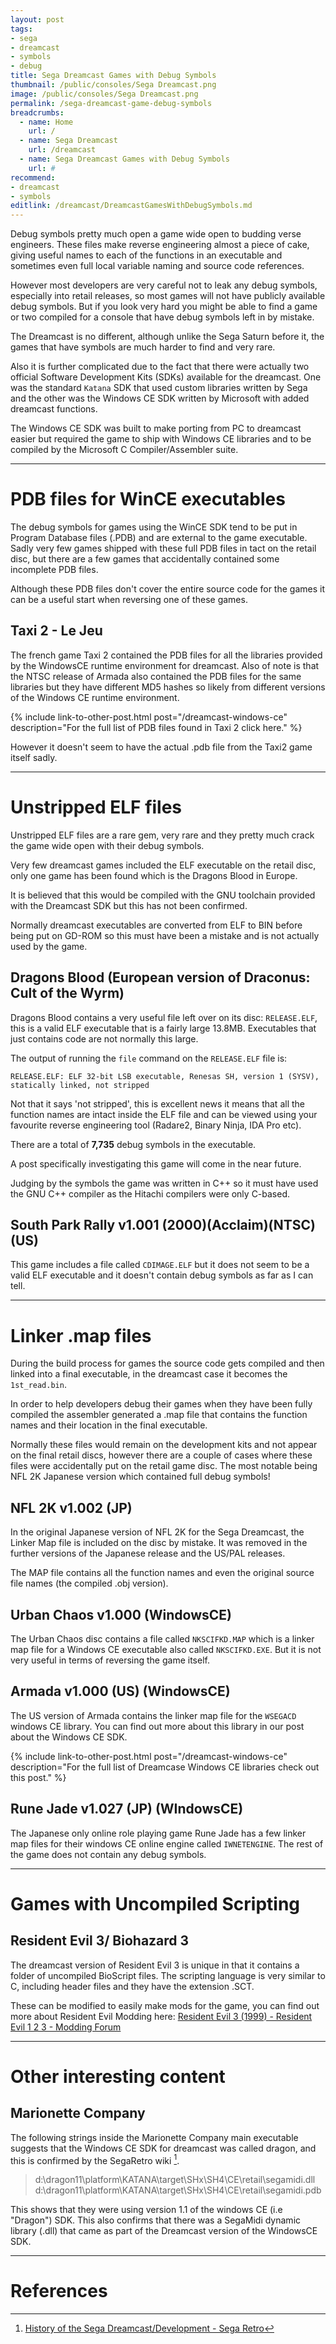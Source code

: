 ```yaml
---
layout: post
tags: 
- sega
- dreamcast
- symbols
- debug
title: Sega Dreamcast Games with Debug Symbols
thumbnail: /public/consoles/Sega Dreamcast.png
image: /public/consoles/Sega Dreamcast.png
permalink: /sega-dreamcast-game-debug-symbols
breadcrumbs:
  - name: Home
    url: /
  - name: Sega Dreamcast
    url: /dreamcast
  - name: Sega Dreamcast Games with Debug Symbols
    url: #
recommend:
- dreamcast
- symbols
editlink: /dreamcast/DreamcastGamesWithDebugSymbols.md
---
```


Debug symbols pretty much open a game wide open to budding verse engineers. These files make reverse engineering almost a piece of cake, giving useful names to each of the functions in an executable and sometimes even full local variable naming and source code references.

However most developers are very careful not to leak any debug symbols, especially into retail releases, so most games will not have publicly available debug symbols. But if you look very hard you might be able to find a game or two compiled for a console that have debug symbols left in by mistake.

The Dreamcast is no different, although unlike the Sega Saturn before it, the games that have symbols are much harder to find and very rare. 

Also it is further complicated due to the fact that there were actually two official Software Development Kits (SDKs) available for the dreamcast. One was the standard `Katana` SDK that  used custom libraries written by Sega and the other was the Windows CE SDK written by Microsoft with added dreamcast functions.

The Windows CE SDK was built to make porting from PC to dreamcast easier but required the game to ship with Windows CE libraries and to be compiled by the Microsoft C Compiler/Assembler suite.

---
# PDB files for WinCE executables
The debug symbols for games using the WinCE SDK tend to be put in Program Database files (.PDB) and are external to the game executable. Sadly very few games shipped with these full PDB files in tact on the retail disc, but there are a few games that accidentally contained some incomplete PDB files.

Although these PDB files don't cover the entire source code for the games it can be a useful start when reversing one of these games.

## Taxi 2 - Le Jeu
The french game Taxi 2 contained the PDB files for all the libraries provided by the WindowsCE runtime environment for dreamcast. Also of note is that the NTSC release of Armada also contained the PDB files for the same libraries but they have different MD5 hashes so likely from different versions of the Windows CE runtime environment.

{% include link-to-other-post.html post="/dreamcast-windows-ce" description="For the full list of PDB files found in Taxi 2 click here." %}

However it doesn't seem to have the actual .pdb file from the Taxi2 game itself sadly.

---

# Unstripped ELF files
Unstripped ELF files are a rare gem, very rare and they pretty much crack the game wide open with their debug symbols.

Very few dreamcast games included the ELF executable on the retail disc, only one game has been found which is the Dragons Blood in Europe.

It is believed that this would be compiled with the GNU toolchain provided with the Dreamcast SDK but this has not been confirmed.

Normally dreamcast executables are converted from ELF to BIN before being put on GD-ROM so this must have been a mistake and is not actually used by the game.

## Dragons Blood (European version of Draconus: Cult of the Wyrm)
Dragons Blood contains a very useful file left over on its disc: `RELEASE.ELF`, this is a valid ELF executable that is a fairly large 13.8MB. Executables that just contains code are not normally this large.

The output of running the `file` command on the `RELEASE.ELF` file is:
```
RELEASE.ELF: ELF 32-bit LSB executable, Renesas SH, version 1 (SYSV), statically linked, not stripped
```
Not that it says 'not stripped', this is excellent news it means that all the function names are intact inside the ELF file and can be viewed using your favourite reverse engineering tool (Radare2, Binary Ninja, IDA Pro etc).

There are a total of **7,735** debug symbols in the executable. 

A post specifically investigating this game will come in the near future.

Judging by the symbols the game was written in C++ so it must have used the GNU C++ compiler as the Hitachi compilers were only C-based.

## South Park Rally v1.001 (2000)(Acclaim)(NTSC)(US)
This game includes a file called `CDIMAGE.ELF` but it does not seem to be a valid ELF executable and it doesn't contain debug symbols as far as I can tell.

---

# Linker .map files
During the build process for games the source code gets compiled and then linked into a final executable, in the dreamcast case it becomes the `1st_read.bin`.

In order to help developers debug their games when they have been fully compiled the assembler generated a .map file that contains the function names and their location in the final executable.

Normally these files would remain on the development kits and not appear on the final retail discs, however there are a couple of cases where these files were accidentally put on the retail game disc. The most notable being NFL 2K Japanese version which contained full debug symbols!

## NFL 2K v1.002 (JP)
In the original Japanese version of NFL 2K for the Sega Dreamcast, the Linker Map file is included on the disc by mistake. It was removed in the further versions of the Japanese release and the US/PAL releases.

The MAP file contains all the function names and even the original source file names (the compiled .obj version).

## Urban Chaos v1.000 (WindowsCE)
The Urban Chaos disc contains a file called `NKSCIFKD.MAP` which is a linker map file for a Windows CE executable also called `NKSCIFKD.EXE`. But it is not very useful in terms of reversing the game itself.

## Armada v1.000 (US) (WindowsCE)
The US version of Armada contains the linker map file for the `WSEGACD` windows CE library. You can find out more about this library in our post about  the Windows CE SDK.

{% include link-to-other-post.html post="/dreamcast-windows-ce" description="For the full list of Dreamcase Windows CE libraries check out this post." %}

## Rune Jade v1.027 (JP) (WIndowsCE)
The Japanese only online role playing game Rune Jade has a few linker map files for their windows CE online engine called `IWNETENGINE`. The rest of the game does not contain any debug symbols.


---
# Games with Uncompiled Scripting

## Resident Evil 3/ Biohazard 3
The dreamcast version of Resident Evil 3 is unique in that it contains a folder of uncompiled BioScript files.  The scripting language is very similar to C, including header files and they have the extension .SCT.

These can be modified to easily make mods for the game, you can find out more about Resident Evil Modding here: [Resident Evil 3 (1999) - Resident Evil 1 2 3 - Modding Forum](https://www.tapatalk.com/groups/residentevil123/resident-evil-3-1999-f56/)

---
# Other interesting content 

## Marionette Company
The following  strings inside the Marionette Company main executable suggests that the Windows CE SDK for dreamcast was called dragon, and this is confirmed by the SegaRetro wiki [^1].
> d:\\dragon11\\platform\\KATANA\\target\\SHx\\SH4\\CE\\retail\\segamidi.dll
> d:\\dragon11\\platform\\KATANA\\target\\SHx\\SH4\\CE\\retail\\segamidi.pdb

This shows that they were using version 1.1 of the windows CE (i.e "Dragon") SDK.
This also confirms that there was a SegaMidi dynamic library (.dll) that came as part of the Dreamcast version of the WindowsCE SDK.

---
# References
[^1]: [History of the Sega Dreamcast/Development - Sega Retro](https://segaretro.org/History_of_the_Sega_Dreamcast/Development) 
[^2]: [Windows CE OS GUI (Shell) Is Possible | ASSEMbler - Home of the obscure](https://assemblergames.com/threads/windows-ce-os-gui-shell-is-possible.64930/)
